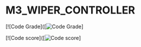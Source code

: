# M3_WIPER_CONTROLLER

[![Code Grade]([![Code Grade](<https://api.codiga.io/project/33107/status/svg>)]

[![Code score]([![Code score](<https://api.codiga.io/project/33104/score/svg>)]
